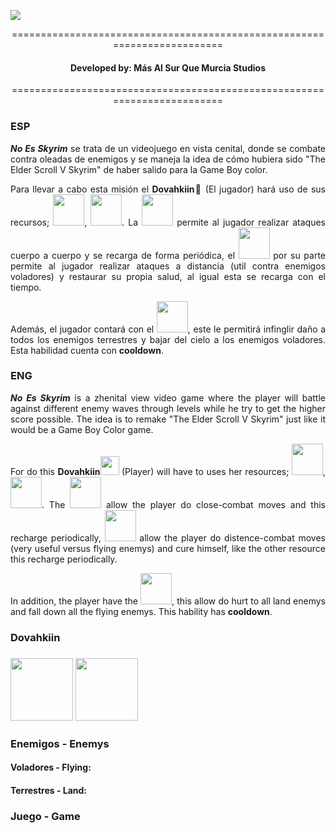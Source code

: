 <img src="https://github.com/pablma13/This-is-not-Skyrim/blob/master/sprites/titulo.png"></img>


<p align="center">=========================================================================</p>
<h4 align="center">Developed by: Más Al Sur Que Murcia Studios</h4>
<p align="center">=========================================================================</p>


<h3>ESP</h3>
<p align="justify"> <i><b>No Es Skyrim</b></i> se trata de un videojuego en vista cenital, donde se combate contra oleadas de enemigos y se maneja la idea de cómo hubiera sido "The Elder Scroll V Skyrim" de haber salido para la Game Boy color.</p>

<p align="justify">Para llevar a cabo esta misión el <b>Dovahkiin</b>🐲 (El jugador) hará uso de sus recursos; <img src="https://github.com/pablma13/This-is-not-Skyrim/blob/master/sprites/gitstamina.gif"  windth="50" height="50"></img>, <img src="https://github.com/pablma13/This-is-not-Skyrim/blob/master/sprites/gitmana.gif"  windth="50" height="50"></img>. La <img src="https://github.com/pablma13/This-is-not-Skyrim/blob/master/sprites/gitstamina.gif"  windth="50" height="50"></img> permite al jugador realizar ataques cuerpo a cuerpo y se recarga de forma periódica, el <img src="https://github.com/pablma13/This-is-not-Skyrim/blob/master/sprites/gitmana.gif"  windth="50" height="50"></img> por su parte permite al jugador realizar ataques a distancia (util contra enemigos voladores) y restaurar su propia salud, al igual esta se recarga con el tiempo.</p>

<p align="justify">Además, el jugador contará con el <img src="https://github.com/pablma13/This-is-not-Skyrim/blob/master/sprites/gitthuum.gif"  windth="50" height="50"></img>, este le permitirá infinglir daño a todos los enemigos terrestres y bajar del cielo a los enemigos voladores. Esta habilidad cuenta con <b>cooldown</b>.</p>


<h3>ENG</h3>
<p align="justify"> <i><b>No Es Skyrim</b></i> is a zhenital view video game where the player will battle against different enemy waves through levels while he try to get the higher score possible. The idea is to remake "The Elder Scroll V Skyrim" just like it would be a Game Boy Color game.</p>

<p align="justify">For do this <b>Dovahkiin</b><img src="https://github.com/pablma13/This-is-not-Skyrim/blob/master/sprites/Caminar%20Frente.gif" windth="30" height="30"></img> (Player) will have to uses her resources; <img src="https://github.com/pablma13/This-is-not-Skyrim/blob/master/sprites/gitstamina.gif"  windth="50" height="50"></img>, <img src="https://github.com/pablma13/This-is-not-Skyrim/blob/master/sprites/gitmana.gif"  windth="50" height="50"></img>. The <img src="https://github.com/pablma13/This-is-not-Skyrim/blob/master/sprites/gitstamina.gif"  windth="50" height="50"></img> allow the player do close-combat moves and this recharge periodically, <img src="https://github.com/pablma13/This-is-not-Skyrim/blob/master/sprites/gitmana.gif"  windth="50" height="50"></img> allow the player do distence-combat moves (very useful versus flying enemys) and cure himself, like the other resource this recharge periodically.</p>

<p align="justify">In addition, the player have the <img src="https://github.com/pablma13/This-is-not-Skyrim/blob/master/sprites/gitthuum.gif"  windth="50" height="50"></img>, this allow do hurt to all land enemys and fall down all the flying enemys. This hability has <b>cooldown</b>.</p>

<h3>Dovahkiin<h3>
<img src="https://github.com/pablma13/This-is-not-Skyrim/blob/master/sprites/Caminar%20Frente.gif" windth="100" height="100"></img>
<img src="https://github.com/pablma13/This-is-not-Skyrim/blob/master/sprites/Caminar%20Espalda.gif" windth="100" height="100"></img>
<h3>Enemigos - Enemys</h3>

<h4>Voladores - Flying: </h4>
<h4>Terrestres - Land: </h4>


<h3>Juego - Game</h3>
